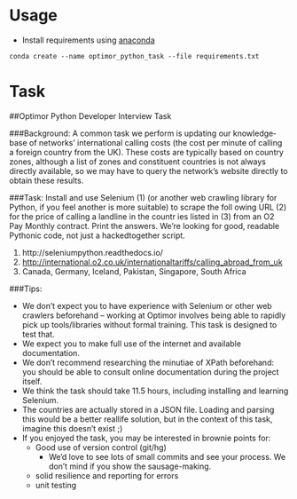 # Usage

 - Install requirements using [anaconda](https://www.continuum.io/downloads)
 ```
 conda create --name optimor_python_task --file requirements.txt
 ```


# Task

##Optimor Python Developer Interview Task

###Background:
A common task we perform is updating our knowledge­base of networks’ international calling costs (the cost per minute of calling a foreign country from the UK). These costs are typically based on country zones, although a list of zones and constituent countries is not always directly available, so we may have to query the network’s website directly to obtain these results.

###Task:
Install and use  Selenium (1) (or another web crawling library for Python, if you feel another is more suitable) to scrape the foll owing URL (2) for the price of calling a landline in the countr ies listed in (3) from an O2 Pay Monthly contract. Print the answers. We’re looking for good, readable Pythonic code, not just a hacked­together script.
1. http://selenium­python.readthedocs.io/
2. http://international.o2.co.uk/internationaltariffs/calling_abroad_from_uk
3. Canada, Germany, Iceland, Pakistan, Singapore, South Africa

###Tips:
 - We don’t expect you to have experience with Selenium or other web crawlers beforehand – working at Optimor involves being able to rapidly pick up tools/libraries without formal training. This task is designed to test that.
 - We expect you to make full use of the internet and available documentation.
 - We don’t recommend researching the minutiae of XPath beforehand: you should be able to consult
online documentation  during the project itself.
 - We think the task should take 1­1.5 hours, including installing and learning Selenium.
 - The countries are actually stored in a JSON file. Loading and parsing this would be a better real­life
solution, but in the context of this task, imagine this doesn’t exist ;)
 - If you enjoyed the task, you may be interested in brownie points for:
   - Good use of version control (git/hg)
      - We’d love to see lots of small commits and see your process. We don’t mind if you show the sausage-­making.
   - solid resilience and reporting for errors
   - unit testing
